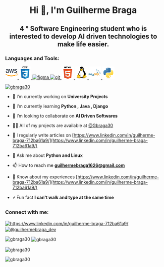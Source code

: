 
<h1 align="center">Hi 👋, I'm Guilherme Braga</h1>
<h2 align="center">4 ° Software Engineering student who is interested to develop AI driven technologies to make life easier.</h2>



<h3 align="left">Languages and Tools:</h3>
<p align="left"> <a href="https://aws.amazon.com" target="_blank" rel="noreferrer"> <img src="https://raw.githubusercontent.com/devicons/devicon/master/icons/amazonwebservices/amazonwebservices-original-wordmark.svg" alt="aws" width="40" height="40"/> </a> <a href="https://www.w3schools.com/css/" target="_blank" rel="noreferrer"> <img src="https://raw.githubusercontent.com/devicons/devicon/master/icons/css3/css3-original-wordmark.svg" alt="css3" width="40" height="40"/> </a> <a href="https://www.figma.com/" target="_blank" rel="noreferrer"> <img src="https://www.vectorlogo.zone/logos/figma/figma-icon.svg" alt="figma" width="40" height="40"/> </a> <a href="https://git-scm.com/" target="_blank" rel="noreferrer"> <img src="https://www.vectorlogo.zone/logos/git-scm/git-scm-icon.svg" alt="git" width="40" height="40"/> </a> <a href="https://www.w3.org/html/" target="_blank" rel="noreferrer"> <img src="https://raw.githubusercontent.com/devicons/devicon/master/icons/html5/html5-original-wordmark.svg" alt="html5" width="40" height="40"/> </a> <a href="https://www.linux.org/" target="_blank" rel="noreferrer"> <img src="https://raw.githubusercontent.com/devicons/devicon/master/icons/linux/linux-original.svg" alt="linux" width="40" height="40"/> </a> <a href="https://www.mysql.com/" target="_blank" rel="noreferrer"> <img src="https://raw.githubusercontent.com/devicons/devicon/master/icons/mysql/mysql-original-wordmark.svg" alt="mysql" width="40" height="40"/> </a> <a href="https://www.python.org" target="_blank" rel="noreferrer"> <img src="https://raw.githubusercontent.com/devicons/devicon/master/icons/python/python-original.svg" alt="python" width="40" height="40"/> </a> </p>
<p align="left"> <a href="https://github.com/ryo-ma/github-profile-trophy"><img src="https://github-profile-trophy.vercel.app/?username=gbraga30" alt="gbraga30" /></a> </p>

- 🔭 I’m currently working on **University Projects**

- 🌱 I’m currently learning **Python , Java , Django**

- 👯 I’m looking to collaborate on **AI Driven Softwares**

- 👨‍💻 All of my projects are available at [@Gbraga30](@Gbraga30)

- 📝 I regularly write articles on [https://www.linkedin.com/in/guilherme-braga-712ba61a9/](https://www.linkedin.com/in/guilherme-braga-712ba61a9/)

- 💬 Ask me about **Python and Linux**

- 📫 How to reach me **guilhermebraga1626@gmail.com**

- 📄 Know about my experiences [https://www.linkedin.com/in/guilherme-braga-712ba61a9/](https://www.linkedin.com/in/guilherme-braga-712ba61a9/)

- ⚡ Fun fact **I can't walk and type at the same time**

<h3 align="left">Connect with me:</h3>
<p align="left">
<a href="https://linkedin.com/in/https://www.linkedin.com/in/guilherme-braga-712ba61a9/" target="blank"><img align="center" src="https://raw.githubusercontent.com/rahuldkjain/github-profile-readme-generator/master/src/images/icons/Social/linked-in-alt.svg" alt="https://www.linkedin.com/in/guilherme-braga-712ba61a9/" height="30" width="40" /></a>
<a href="https://instagram.com/@guilhermebraga_dev" target="blank"><img align="center" src="https://raw.githubusercontent.com/rahuldkjain/github-profile-readme-generator/master/src/images/icons/Social/instagram.svg" alt="@guilhermebraga_dev" height="30" width="40" /></a>
</p>

<p><img align="left" src="https://github-readme-stats.vercel.app/api/top-langs?username=gbraga30&show_icons=true&locale=en&layout=compact" alt="gbraga30" /></p>

<p>&nbsp;<img align="center" src="https://github-readme-stats.vercel.app/api?username=gbraga30&show_icons=true&locale=en" alt="gbraga30" /></p>

<p><img align="center" src="https://github-readme-streak-stats.herokuapp.com/?user=gbraga30&" alt="gbraga30" /></p>

<p align="left"> <img src="https://komarev.com/ghpvc/?username=gbraga30&label=Profile%20views&color=0e75b6&style=flat" alt="gbraga30" /> </p>

